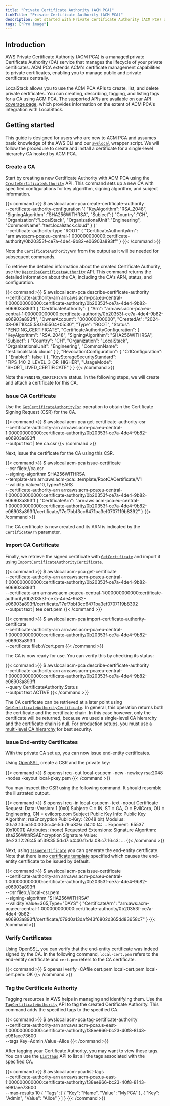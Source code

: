 ```yaml
---
title: "Private Certificate Authority (ACM PCA)"
linkTitle: "Private Certificate Authority (ACM PCA)"
description: Get started with Private Certificate Authority (ACM PCA) on LocalStack
tags: ["Pro image"]
---
```


## Introduction

AWS Private Certificate Authority (ACM PCA) is a managed private Certificate Authority (CA) service that manages the lifecycle of your private certificates.
ACM PCA extends ACM's certificate management capabilities to private certificates, enabling you to manage public and private certificates centrally.

LocalStack allows you to use the ACM PCA APIs to create, list, and delete private certificates.
You can creating, describing, tagging, and listing tags for a CA using ACM PCA.
The supported APIs are available on our [API coverage page](https://docs.localstack.cloud/references/coverage/coverage_acm-pca/), which provides information on the extent of ACM PCA's integration with LocalStack.

## Getting started

This guide is designed for users who are new to ACM PCA and assumes basic knowledge of the AWS CLI and our [`awslocal`](https://github.com/localstack/awscli-local) wrapper script.
We will follow the procedure to create and install a certificate for a single-level hierarchy CA hosted by ACM PCA.

### Create a CA

Start by creating a new Certificate Authority with ACM PCA using the [`CreateCertificateAuthority`](https://docs.aws.amazon.com/privateca/latest/APIReference/API_CreateCertificateAuthority.html) API.
This command sets up a new CA with specified configurations for key algorithm, signing algorithm, and subject information.

{{< command >}}
$ awslocal acm-pca create-certificate-authority \
     --certificate-authority-configuration '{
        "KeyAlgorithm":"RSA_2048",
        "SigningAlgorithm":"SHA256WITHRSA",
        "Subject":{
            "Country":"CH",
            "Organization":"LocalStack",
            "OrganizationalUnit":"Engineering",
            "CommonName":"test.localstack.cloud"
        }
     }' \
     --certificate-authority-type "ROOT"
<disable-copy>
{
    "CertificateAuthorityArn": "arn:aws:acm-pca:eu-central-1:000000000000:certificate-authority/0b20353f-ce7a-4de4-9b82-e06903a893ff"
}
</disable-copy>
{{< /command >}}

Note the `CertificateAuthorityArn` from the output as it will be needed for subsequent commands.

To retrieve the detailed information about the created Certificate Authority, use the [`DescribeCertificateAuthority`](https://docs.aws.amazon.com/privateca/latest/APIReference/API_DescribeCertificateAuthority.html) API.
This command returns the detailed information about the CA, including the CA's ARN, status, and configuration.

{{< command >}}
$ awslocal acm-pca describe-certificate-authority \
    --certificate-authority-arn arn:aws:acm-pca:eu-central-1:000000000000:certificate-authority/0b20353f-ce7a-4de4-9b82-e06903a893ff
<disable-copy>
{
    "CertificateAuthority": {
        "Arn": "arn:aws:acm-pca:eu-central-1:000000000000:certificate-authority/0b20353f-ce7a-4de4-9b82-e06903a893ff",
        "OwnerAccount": "000000000000",
        "CreatedAt": "2024-08-08T10:45:58.065504+05:30",
        "Type": "ROOT",
        "Status": "PENDING_CERTIFICATE",
        "CertificateAuthorityConfiguration": {
            "KeyAlgorithm": "RSA_2048",
            "SigningAlgorithm": "SHA256WITHRSA",
            "Subject": {
                "Country": "CH",
                "Organization": "LocalStack",
                "OrganizationalUnit": "Engineering",
                "CommonName": "test.localstack.cloud"
            }
        },
        "RevocationConfiguration": {
            "CrlConfiguration": {
                "Enabled": false
            }
        },
        "KeyStorageSecurityStandard": "FIPS_140_2_LEVEL_3_OR_HIGHER",
        "UsageMode": "SHORT_LIVED_CERTIFICATE"
    }
}
</disable-copy>
{{< /command >}}

Note the `PENDING_CERTIFICATE` status.
In the following steps, we will create and attach a certificate for this CA.

### Issue CA Certificate

Use the [`GetCertificateAuthorityCsr`](https://docs.aws.amazon.com/privateca/latest/APIReference/API_GetCertificateAuthorityCsr.html) operation to obtain the Certificate Signing Request (CSR) for the CA.

{{< command >}}
$ awslocal acm-pca get-certificate-authority-csr \
    --certificate-authority-arn arn:aws:acm-pca:eu-central-1:000000000000:certificate-authority/0b20353f-ce7a-4de4-9b82-e06903a893ff \
    --output text | tee ca.csr
{{< /command >}}

Next, issue the certificate for the CA using this CSR.

{{< command >}}
$ awslocal acm-pca issue-certificate \
    --csr fileb://ca.csr \
    --signing-algorithm SHA256WITHRSA \
    --template-arn arn:aws:acm-pca:::template/RootCACertificate/V1 \
    --validity Value=10,Type=YEARS \
    --certificate-authority-arn arn:aws:acm-pca:eu-central-1:000000000000:certificate-authority/0b20353f-ce7a-4de4-9b82-e06903a893ff
<disable-copy>
{
    "CertificateArn": "arn:aws:acm-pca:eu-central-1:000000000000:certificate-authority/0b20353f-ce7a-4de4-9b82-e06903a893ff/certificate/17ef7bbf3cc6471ba3ef0707119b8392"
}
</disable-copy>
{{< /command >}}

The CA certificate is now created and its ARN is indicated by the `CertificateArn` parameter.

### Import CA Certificate

Finally, we retrieve the signed certificate with [`GetCertificate`](https://docs.aws.amazon.com/privateca/latest/APIReference/API_GetCertificate.html) and import it using [`ImportCertificateAuthorityCertificate`](https://docs.aws.amazon.com/privateca/latest/APIReference/API_ImportCertificateAuthorityCertificate.html).

{{< command >}}
$ awslocal acm-pca get-certificate \
    --certificate-authority-arn arn:aws:acm-pca:eu-central-1:000000000000:certificate-authority/0b20353f-ce7a-4de4-9b82-e06903a893ff \
    --certificate-arn arn:aws:acm-pca:eu-central-1:000000000000:certificate-authority/0b20353f-ce7a-4de4-9b82-e06903a893ff/certificate/17ef7bbf3cc6471ba3ef0707119b8392 \
    --output text | tee cert.pem
{{< /command >}}

{{< command >}}
$ awslocal acm-pca import-certificate-authority-certificate \
     --certificate-authority-arn arn:aws:acm-pca:eu-central-1:000000000000:certificate-authority/0b20353f-ce7a-4de4-9b82-e06903a893ff \
     --certificate fileb://cert.pem
{{< /command >}}

The CA is now ready for use.
You can verify this by checking its status:

{{< command >}}
$ awslocal acm-pca describe-certificate-authority \
    --certificate-authority-arn arn:aws:acm-pca:eu-central-1:000000000000:certificate-authority/0b20353f-ce7a-4de4-9b82-e06903a893ff \
    --query CertificateAuthority.Status \
    --output text
<disable-copy>
ACTIVE
</disable-copy>
{{< /command >}}

The CA certificate can be retrieved at a later point using [`GetCertificateAuthorityCertificate`](https://docs.aws.amazon.com/privateca/latest/APIReference/API_GetCertificateAuthorityCertificate.html).
In general, this operation returns both the certificate and the certificate chain.
In this case however, only the certificate will be returned, because we used a single-level CA hierarchy and the certificate chain is null.
For production setups, you must use a [multi-level CA hierarchy](https://docs.aws.amazon.com/privateca/latest/userguide/ca-hierarchy.html) for best security.

### Issue End-entity Certificates

With the private CA set up, you can now issue end-entity certificates.

Using [OpenSSL](https://openssl-library.org/), create a CSR and the private key:

{{< command >}}
$ openssl req -out local-csr.pem -new -newkey rsa:2048 -nodes -keyout local-pkey.pem
{{< /command >}}

You may inspect the CSR using the following command.
It should resemble the illustrated output.

{{< command >}}
$ openssl req -in local-csr.pem -text -noout
<disable-copy>
Certificate Request:
    Data:
        Version: 1 (0x0)
        Subject: C = IN, ST = GA, O = EvilCorp, OU = Engineering, CN = evilcorp.com
        Subject Public Key Info:
            Public Key Algorithm: rsaEncryption
                Public-Key: (2048 bit)
                Modulus:
                    00:a3:1d:5d:50:00:5c:4e:5d:79:a8:9a:d4:10:f4:
                    ...
                Exponent: 65537 (0x10001)
        Attributes:
            (none)
            Requested Extensions:
    Signature Algorithm: sha256WithRSAEncryption
    Signature Value:
        3e:23:12:26:45:af:39:35:5d:d7:b4:40:fb:1a:08:c7:16:c3:
        ...
</disable-copy>
{{< /command >}}

Next, using [`IssueCertificate`](https://docs.aws.amazon.com/privateca/latest/APIReference/API_IssueCertificate.html) you can generate the end-entity certificate.
Note that there is no [certificate template](https://docs.aws.amazon.com/privateca/latest/userguide/UsingTemplates.html) specified which causes the end-entity certificate to be issued by default.

{{< command >}}
$ awslocal acm-pca issue-certificate \
      --certificate-authority-arn arn:aws:acm-pca:eu-central-1:000000000000:certificate-authority/0b20353f-ce7a-4de4-9b82-e06903a893ff \
      --csr fileb://local-csr.pem \
      --signing-algorithm "SHA256WITHRSA" \
      --validity Value=365,Type="DAYS"
<disable-copy>
{
    "CertificateArn": "arn:aws:acm-pca:eu-central-1:000000000000:certificate-authority/0b20353f-ce7a-4de4-9b82-e06903a893ff/certificate/079d0a13daf943f6802d365dd83658c7"
}
</disable-copy>
{{< /command >}}

### Verify Certificates

Using OpenSSL, you can verify that the end-entity certificate was indeed signed by the CA.
In the following command, `local-cert.pem` refers to the end-entity certificate and `cert.pem` refers to the CA certificate.

{{< command >}}
$ openssl verify -CAfile cert.pem local-cert.pem
local-cert.pem: OK
{{< /command >}}

### Tag the Certificate Authority

Tagging resources in AWS helps in managing and identifying them.
Use the [`TagCertificateAuthority`](https://docs.aws.amazon.com/privateca/latest/APIReference/API_TagCertificateAuthority.html) API to tag the created Certificate Authority.
This command adds the specified tags to the specified CA.

{{< command >}}
$ awslocal acm-pca tag-certificate-authority \
    --certificate-authority-arn arn:aws:acm-pca:us-east-1:000000000000:certificate-authority/f38ee966-bc23-40f8-8143-e981aee73600 \
    --tags Key=Admin,Value=Alice
{{< /command >}}

After tagging your Certificate Authority, you may want to view these tags.
You can use the [`ListTags`](https://docs.aws.amazon.com/privateca/latest/APIReference/API_ListTags.html) API to list all the tags associated with the specified CA.

{{< command >}}
$ awslocal acm-pca list-tags \
    --certificate-authority-arn arn:aws:acm-pca:us-east-1:000000000000:certificate-authority/f38ee966-bc23-40f8-8143-e981aee73600 \
    --max-results 10
<disable-copy>
{
    "Tags": [
        {
            "Key": "Name",
            "Value": "MyPCA"
        },
        {
            "Key": "Admin",
            "Value": "Alice"
        }
    ]
}
</disable-copy>
{{< /command >}}
